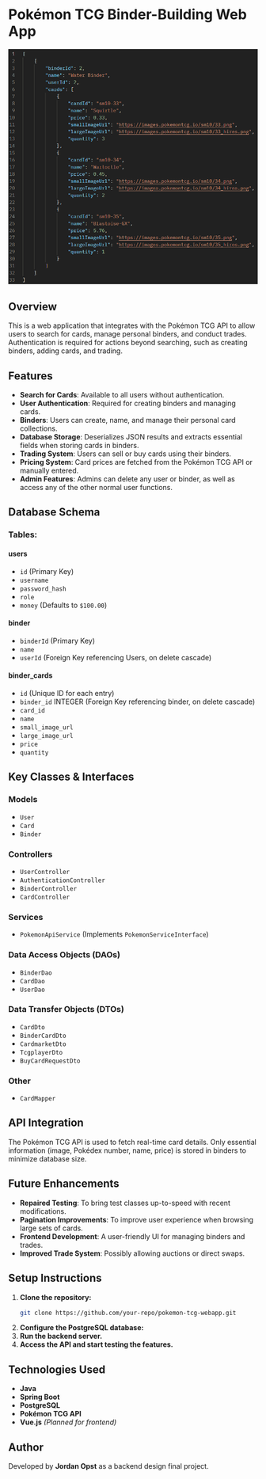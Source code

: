 # Pokémon TCG Binder-Building Web App

![Example Binder View in JSON](docs/screenshots/Binder%20View.png)

## Overview
This is a web application that integrates with the Pokémon TCG API to allow users to search for cards, manage personal binders, and conduct trades. Authentication is required for actions beyond searching, such as creating binders, adding cards, and trading.

## Features
- **Search for Cards**: Available to all users without authentication.
- **User Authentication**: Required for creating binders and managing cards.
- **Binders**: Users can create, name, and manage their personal card collections.
- **Database Storage**: Deserializes JSON results and extracts essential fields when storing cards in binders.
- **Trading System**: Users can sell or buy cards using their binders.
- **Pricing System**: Card prices are fetched from the Pokémon TCG API or manually entered.
- **Admin Features**: Admins can delete any user or binder, as well as access any of the other normal user functions.

## Database Schema
### Tables:
#### users
- `id` (Primary Key)
- `username`
- `password_hash`
- `role`
- `money` (Defaults to `$100.00`)

#### binder
- `binderId` (Primary Key)
- `name`
- `userId` (Foreign Key referencing Users, on delete cascade)

#### binder_cards
- `id` (Unique ID for each entry)
- `binder_id` INTEGER (Foreign Key referencing binder, on delete cascade)
- `card_id`
- `name`
- `small_image_url`
- `large_image_url`
- `price`
- `quantity`

## Key Classes & Interfaces
### Models
- `User`
- `Card`
- `Binder`

### Controllers ###
- `UserController`
- `AuthenticationController`
- `BinderController`
- `CardController`

### Services
- `PokemonApiService` (Implements `PokemonServiceInterface`)

### Data Access Objects (DAOs)
- `BinderDao`
- `CardDao`
- `UserDao`

### Data Transfer Objects (DTOs)
- `CardDto`
- `BinderCardDto`
- `CardmarketDto`
- `TcgplayerDto`
- `BuyCardRequestDto`

### Other
- `CardMapper`

## API Integration
The Pokémon TCG API is used to fetch real-time card details. Only essential information (image, Pokédex number, name, price) is stored in binders to minimize database size.

## Future Enhancements
- **Repaired Testing**: To bring test classes up-to-speed with recent modifications.
- **Pagination Improvements**: To improve user experience when browsing large sets of cards.
- **Frontend Development**: A user-friendly UI for managing binders and trades.
- **Improved Trade System**: Possibly allowing auctions or direct swaps.

## Setup Instructions
1. **Clone the repository:**
   ```sh
   git clone https://github.com/your-repo/pokemon-tcg-webapp.git
   ```
2. **Configure the PostgreSQL database:**
3. **Run the backend server.**
4. **Access the API and start testing the features.**

## Technologies Used
- **Java**
- **Spring Boot**
- **PostgreSQL**
- **Pokémon TCG API**
- **Vue.js** *(Planned for frontend)*

## Author
Developed by **Jordan Opst** as a backend design final project.

